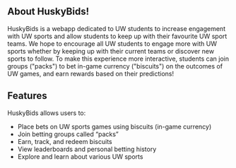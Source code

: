 ## About HuskyBids!
HuskyBids is a webapp dedicated to UW students to increase engagement with UW sports and allow students to keep up with their favourite UW sport teams. We hope to encourage all UW students to engage more with UW sports whether by keeping up with their current teams or discover new sports to follow. To make this experience more interactive, students can join groups ("packs") to bet in-game currency ("biscuits") on the outcomes of UW games, and earn rewards based on their predictions! 
 
## Features
HuskyBids allows users to:
- Place bets on UW sports games using biscuits (in-game currency)
- Join betting groups called “packs”
- Earn, track, and redeem biscuits
- View leaderboards and personal betting history
- Explore and learn about various UW sports

## 
